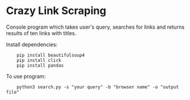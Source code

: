 # Crazy Link Scraping

Console program which takes user's query, searches for links and returns results of ten links with titles.

Install dependencies:

```
    pip install beautifulsoup4
    pip install click
    pip install pandas
```

To use program:

```
    python3 search.py -s "your query" -b "browser name" -o "output file"
```